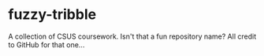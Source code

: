 # fuzzy-tribble
A collection of CSUS coursework. Isn't that a fun repository name? All credit to GitHub for that one...
